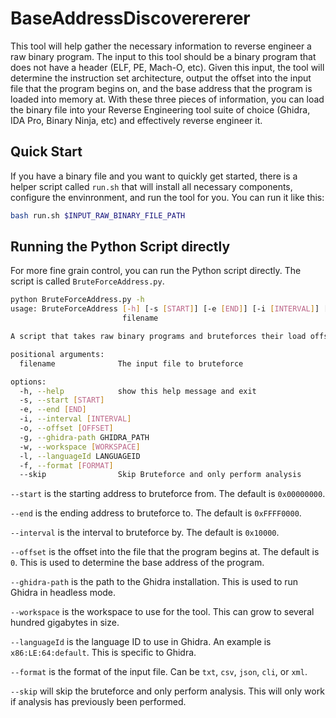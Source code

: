 # BaseAddressDiscoverererer

This tool will help gather the necessary information to reverse engineer a raw binary program. The input to this tool should be a binary program that does not have a header (ELF, PE, Mach-O, etc). Given this input, the tool will determine the instruction set architecture, output the offset into the input file that the program begins on, and the base address that the program is loaded into memory at. With these three pieces of information, you can load the binary file into your Reverse Engineering tool suite of choice (Ghidra, IDA Pro, Binary Ninja, etc) and effectively reverse engineer it.

## Quick Start

If you have a binary file and you want to quickly get started, there is a helper script called `run.sh` that will install all necessary components, configure the envinronment, and run the tool for you. You can run it like this:

```bash
bash run.sh $INPUT_RAW_BINARY_FILE_PATH
```

## Running the Python Script directly

For more fine grain control, you can run the Python script directly. The script is called `BruteForceAddress.py`.

```bash
python BruteForceAddress.py -h
usage: BruteForceAddress [-h] [-s [START]] [-e [END]] [-i [INTERVAL]] [-o [OFFSET]] [-g GHIDRA_PATH] [-w [WORKSPACE]] [-l LANGUAGEID] [-f [FORMAT]] [--skip]
                         filename

A script that takes raw binary programs and bruteforces their load offset

positional arguments:
  filename              The input file to bruteforce

options:
  -h, --help            show this help message and exit
  -s, --start [START]
  -e, --end [END]
  -i, --interval [INTERVAL]
  -o, --offset [OFFSET]
  -g, --ghidra-path GHIDRA_PATH
  -w, --workspace [WORKSPACE]
  -l, --languageId LANGUAGEID
  -f, --format [FORMAT]
  --skip                Skip Bruteforce and only perform analysis
```

`--start` is the starting address to bruteforce from. The default is `0x00000000`.

`--end` is the ending address to bruteforce to. The default is `0xFFFF0000`.

`--interval` is the interval to bruteforce by. The default is `0x10000`.

`--offset` is the offset into the file that the program begins at. The default is `0`. This is used to determine the base address of the program.

`--ghidra-path` is the path to the Ghidra installation. This is used to run Ghidra in headless mode.

`--workspace` is the workspace to use for the tool.  This can grow to several hundred gigabytes in size.

`--languageId` is the language ID to use in Ghidra. An example is `x86:LE:64:default`. This is specific to Ghidra.

`--format` is the format of the input file. Can be `txt`, `csv`, `json`, `cli`, or `xml`. 

`--skip` will skip the bruteforce and only perform analysis. This will only work if analysis has previously been performed.